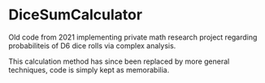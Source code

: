 # DiceSumCalculator
Old code from 2021 implementing private math research project regarding probabiliteis of D6 dice rolls via complex analysis.

This calculation method has since been replaced by more general techniques, code is simply kept as memorabilia.
